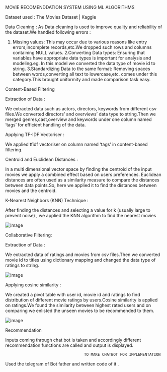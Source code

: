 MOVIE RECOMENDDATION SYSTEM USING ML ALGORITHMS


Dataset used : The Movies Dataset | Kaggle 

Data Cleaning :
As Data cleaning is used to improve quality and reliability of the dataset.We handled 
following errors : 
1. Missing values: This may occur due to various reasons like entry errors,incomplete 
records,etc.We dropped such rows and columns containing NULL values. 
2.Converting Data types: Ensuring that variables have appropriate data types is important for 
analysis and modeling.eg. In this model we converted the data type of movie id to string. 
3.Standardizing Data to the same format: Removing spaces between words,converting all text to 
lowercase,etc. comes under this category.This brought uniformity and made comparison task 
easy. 


Content-Based Filtering

 Extraction of Data :

 We extracted data such as actors, directors, keywords from different csv files.We 
converted directors’ and overviews’ data type to string.Then we merged genres,cast,overview 
and keywords under one column named ‘tags’ for efficient handling of the data. 


Applying TF-IDF Vectoriser :

We applied tfidf vectoriser on column named ‘tags’ in content-based filtering. 


Centroid and Euclidean Distances :


In a multi dimensional vector space by finding the centroid of the input movies we apply a 
combined effect based on users preferences. Euclidean distances are often used as a similarity 
measure to compare the distances between data points.So, here we applied it to find the distances 
between movies and the centroid. 


K-Nearest Neighbors (KNN) Technique :


After finding the distances and selecting a value for k (usually large to prevent noise) , we 
applied the KNN algorithm to find the nearest movies

![image](https://github.com/KULTHEOM/Movie-recommendation-system-/assets/142748736/68686e03-85b1-439e-9ffa-2843ace7ff69)


Collaborative Filtering:

 Extraction of Data :


 We extracted data of ratings and movies from csv files.Then we converted movie id to titles 
using dictionary mapping and changed the data type of ratings to string.


![image](https://github.com/KULTHEOM/Movie-recommendation-system-/assets/142748736/c6bafc15-3ab5-4068-af49-2bbee1620b1a)



Applying cosine similarity :

We created a pivot table with user id, movie id and ratings to find distribution of different 
movie ratings by users.Cosine similarity is applied on ratings.We found the similarity between 
highest rated users and on comparing we enlisted the unseen movies to be recommended to them. 

![image](https://github.com/KULTHEOM/Movie-recommendation-system-/assets/142748736/e1b48f83-9eb6-416a-8032-45303b42c335)



Recommendation

Inputs coming through chat bot is taken and accordingly different recommendation functions are 
called and output is displayed. 

                                       TO MAKE CHATBOT FOR IMPLEMENTATION 

Used the telegram of Bot father and written code of it . 
                                       



 


        
